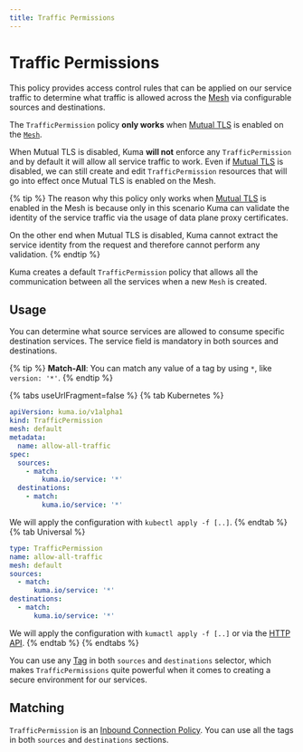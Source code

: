 ```yaml
---
title: Traffic Permissions
---
```

# Traffic Permissions

This policy provides access control rules that can be applied on our service traffic to determine what traffic is allowed across the [Mesh](../mesh) via configurable sources and destinations.

The `TrafficPermission` policy **only works** when [Mutual TLS](../mutual-tls) is enabled on the [`Mesh`](../mesh). 

When Mutual TLS is disabled, Kuma **will not** enforce any `TrafficPermission` and by default it will allow all service traffic to work. Even if [Mutual TLS](../mutual-tls) is disabled, we can still create and edit `TrafficPermission` resources that will go into effect once Mutual TLS is enabled on the Mesh.

{% tip %}
The reason why this policy only works when [Mutual TLS](../mutual-tls) is enabled in the Mesh is because only in this scenario Kuma can validate the identity of the service traffic via the usage of data plane proxy certificates. 

On the other end when Mutual TLS is disabled, Kuma cannot extract the service identity from the request and therefore cannot perform any validation.
{% endtip %}

Kuma creates a default `TrafficPermission` policy that allows all the communication between all the services when a new `Mesh` is created.

## Usage

You can determine what source services are allowed to consume specific destination services. The service field is mandatory in both sources and destinations.

{% tip %}
**Match-All**: You can match any value of a tag by using `*`, like `version: '*'`.
{% endtip %}

{% tabs useUrlFragment=false %}
{% tab Kubernetes %}
```yaml
apiVersion: kuma.io/v1alpha1
kind: TrafficPermission
mesh: default
metadata:
  name: allow-all-traffic
spec:
  sources:
    - match:
        kuma.io/service: '*'
  destinations:
    - match:
        kuma.io/service: '*'
```
We will apply the configuration with `kubectl apply -f [..]`.
{% endtab %}
{% tab Universal %}
```yaml
type: TrafficPermission
name: allow-all-traffic
mesh: default
sources:
  - match:
      kuma.io/service: '*'
destinations:
  - match:
      kuma.io/service: '*'
```
We will apply the configuration with `kumactl apply -f [..]` or via the [HTTP API](/docs/1.1.6/documentation/http-api).
{% endtab %}
{% endtabs %}

You can use any [Tag](/docs/1.1.6/documentation/dps-and-data-model/#tags) in both `sources` and `destinations` selector, which makes `TrafficPermissions` quite powerful when it comes to creating a secure environment for our services.

## Matching

`TrafficPermission` is an [Inbound Connection Policy](how-kuma-chooses-the-right-policy-to-apply.md#inbound-connection-policy).
You can use all the tags in both `sources` and `destinations` sections.
